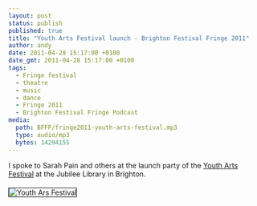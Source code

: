 ```yaml
---
layout: post
status: publish
published: true
title: "Youth Arts Festival launch - Brighton Festival Fringe 2011"
author: andy
date: 2011-04-28 15:17:00 +0100
date_gmt: 2011-04-28 15:17:00 +0100
tags:
  - Fringe festival
  - theatre
  - music
  - dance
  - Fringe 2011
  - Brighton Festival Fringe Podcast
media:
  path: BFFP/fringe2011-youth-arts-festival.mp3
  type: audio/mp3
  bytes: 14294155
---
```

I spoke to Sarah Pain and others at the launch party of the <a href="http://www.youthartsfestivalbrighton.org.uk">Youth Arts Festival</a> at the Jubilee Library in Brighton.

<img style="float: left; margin: 5px 25px 5px 0; border: 1px solid black;" src="http://media2.wireworldmedia.co.uk/BFFP/youth-arts-badge.jpg" alt="Youth Ars Festival" />

